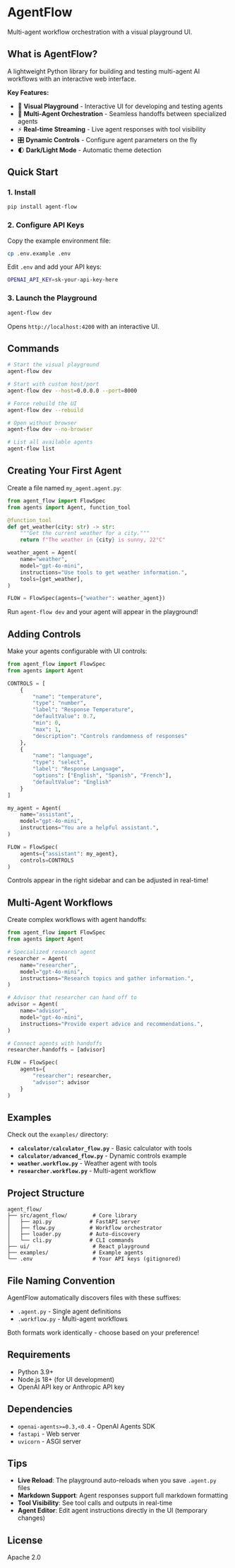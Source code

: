 # AgentFlow

Multi-agent workflow orchestration with a visual playground UI.

## What is AgentFlow?

A lightweight Python library for building and testing multi-agent AI workflows with an interactive web interface.

**Key Features:**
- 🎨 **Visual Playground** - Interactive UI for developing and testing agents
- 🔄 **Multi-Agent Orchestration** - Seamless handoffs between specialized agents
- ⚡ **Real-time Streaming** - Live agent responses with tool visibility
- 🎛️ **Dynamic Controls** - Configure agent parameters on the fly
- 🌓 **Dark/Light Mode** - Automatic theme detection

## Quick Start

### 1. Install

```bash
pip install agent-flow
```

### 2. Configure API Keys

Copy the example environment file:
```bash
cp .env.example .env
```

Edit `.env` and add your API keys:
```bash
OPENAI_API_KEY=sk-your-api-key-here
```

### 3. Launch the Playground

```bash
agent-flow dev
```

Opens `http://localhost:4200` with an interactive UI.

## Commands

```bash
# Start the visual playground
agent-flow dev

# Start with custom host/port
agent-flow dev --host=0.0.0.0 --port=8000

# Force rebuild the UI
agent-flow dev --rebuild

# Open without browser
agent-flow dev --no-browser

# List all available agents
agent-flow list
```

## Creating Your First Agent

Create a file named `my_agent.agent.py`:

```python
from agent_flow import FlowSpec
from agents import Agent, function_tool

@function_tool
def get_weather(city: str) -> str:
    """Get the current weather for a city."""
    return f"The weather in {city} is sunny, 22°C"

weather_agent = Agent(
    name="weather",
    model="gpt-4o-mini",
    instructions="Use tools to get weather information.",
    tools=[get_weather],
)

FLOW = FlowSpec(agents={"weather": weather_agent})
```

Run `agent-flow dev` and your agent will appear in the playground!

## Adding Controls

Make your agents configurable with UI controls:

```python
from agent_flow import FlowSpec
from agents import Agent

CONTROLS = [
    {
        "name": "temperature",
        "type": "number",
        "label": "Response Temperature",
        "defaultValue": 0.7,
        "min": 0,
        "max": 1,
        "description": "Controls randomness of responses"
    },
    {
        "name": "language",
        "type": "select",
        "label": "Response Language",
        "options": ["English", "Spanish", "French"],
        "defaultValue": "English"
    }
]

my_agent = Agent(
    name="assistant",
    model="gpt-4o-mini",
    instructions="You are a helpful assistant.",
)

FLOW = FlowSpec(
    agents={"assistant": my_agent},
    controls=CONTROLS
)
```

Controls appear in the right sidebar and can be adjusted in real-time!

## Multi-Agent Workflows

Create complex workflows with agent handoffs:

```python
from agent_flow import FlowSpec
from agents import Agent

# Specialized research agent
researcher = Agent(
    name="researcher",
    model="gpt-4o-mini",
    instructions="Research topics and gather information.",
)

# Advisor that researcher can hand off to
advisor = Agent(
    name="advisor",
    model="gpt-4o-mini",
    instructions="Provide expert advice and recommendations.",
)

# Connect agents with handoffs
researcher.handoffs = [advisor]

FLOW = FlowSpec(
    agents={
        "researcher": researcher,
        "advisor": advisor
    }
)
```

## Examples

Check out the `examples/` directory:

- **`calculator/calculator_flow.py`** - Basic calculator with tools
- **`calculator/advanced_flow.py`** - Dynamic controls example
- **`weather.workflow.py`** - Weather agent with tools
- **`researcher.workflow.py`** - Multi-agent workflow

## Project Structure

```
agent_flow/
├── src/agent_flow/        # Core library
│   ├── api.py            # FastAPI server
│   ├── flow.py           # Workflow orchestrator
│   ├── loader.py         # Auto-discovery
│   └── cli.py            # CLI commands
├── ui/                    # React playground
├── examples/              # Example agents
└── .env                   # Your API keys (gitignored)
```

## File Naming Convention

AgentFlow automatically discovers files with these suffixes:
- `.agent.py` - Single agent definitions
- `.workflow.py` - Multi-agent workflows

Both formats work identically - choose based on your preference!

## Requirements

- Python 3.9+
- Node.js 18+ (for UI development)
- OpenAI API key or Anthropic API key

## Dependencies

- `openai-agents>=0.3,<0.4` - OpenAI Agents SDK
- `fastapi` - Web server
- `uvicorn` - ASGI server

## Tips

- **Live Reload**: The playground auto-reloads when you save `.agent.py` files
- **Markdown Support**: Agent responses support full markdown formatting
- **Tool Visibility**: See tool calls and outputs in real-time
- **Agent Editor**: Edit agent instructions directly in the UI (temporary changes)

## License

Apache 2.0

